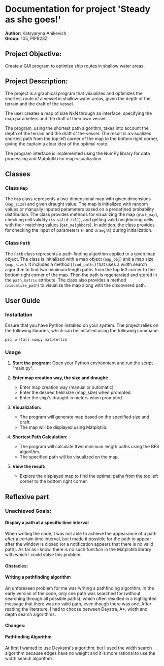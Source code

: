 # Documentation for project 'Steady as she goes!'

**Author:** Katsyaryna Anikevich  
**Group:** 105, PIPR23Z

## Project Objective:
Create a GUI program to optimize ship routes in shallow water areas.

## Project Description:
The project is a graphical program that visualizes and optimizes the shortest route of a vessel in shallow water areas, given the depth of the terrain and the draft of the vessel.

The user creates a map of size NxN through an interface, specifying the map parameters and the draft of their own vessel.

The program, using the shortest path algorithm, takes into account the depth of the terrain and the draft of the vessel. The result is a visualized shortest path from the top left corner of the map to the bottom right corner, giving the captain a clear idea of the optimal route.

The program interface is implemented using the NumPy library for data processing and Matplotlib for map visualization.

## Classes

### Class `Map`
The `Map` class represents a two-dimensional map with given dimensions (`map_size`) and given draught value. The map is initialized with random values or manually inputed parameters based on a predefined probability distribution. The class provides methods for visualizing the map (`plot_map`), checking cell validity (`is_valid_cell`), and getting valid neighboring cells with their matching values (`get_neighbors`). In addition, the class provides for checking the input of parameters (`n` and `draught`) during initialization.

### Class `Path`
The `Path` class represents a path-finding algorithm applied to a given map object. The class is initialized with a map object (`map_obj`) and a map size (`map_size`). It includes a method (`find_paths`) that uses a width search algorithm to find two minimum length paths from the top left corner to the bottom right corner of the map. Then the path is regenerated and stored in the `path_matrix` attribute. The class also provides a method (`visualize_path`) to visualize the map along with the discovered path.

## User Guide

### Installation

Ensure that you have Python installed on your system. The project relies on the following libraries, which can be installed using the following command:

```bash
pip install numpy matplotlib
```
### Usage

1. **Start the program:**
    Open your Python environment and run the script "main.py".

2. **Enter map creation way, the size and draught:**
    - Enter map creation way (manual or automatic)
    - Enter the desired field size (map_size) when prompted.
    - Enter the ship's draught in meters when prompted.

3. **Visualization:**
    - The program will generate map based on the specified size and draft.
    - The map will be displayed using Matplotlib.

4. **Shortest Path Calculation:**
    - The program will calculate ttwo minimum length paths using the BFS algorithm.
    - The specified path will be visualized on the map.

5. **View the result:**
    - Explore the displayed map to find the optimal paths from the top left corner to the bottom right corner.

## Reflexive part 

### Unachieved Goals:
#### Display a path at a specific time interval

When writing the code, I was not able to achieve the appearance of a path after a certain time interval, but I made it possible for the path to appear after the window is closed (or a notification appears that there is no valid path). As far as I know, there is no such function in the Matplotlib library with which I could solve this problem.

#### Obstacles:
#### Writing a pathfinding algorithm
An unforeseen problem for me was writing a pathfinding algorithm. In the early version of the code, only one path was searched for (without searching through all possible paths), which often resulted in a highlighted message that there was no valid path, even though there was one. After reading the literature, I had to choose between Daystra, A*, width and depth search algorithms.

#### Changes:
#### Pathfinding Algorithm
At first I wanted to use Deykstra's algorithm, but I used the width search algorithm because edges have no weight and it is more rational to use the width search algorithm.
